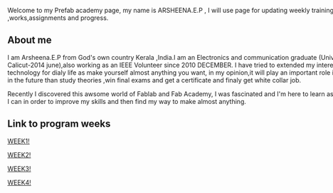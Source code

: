 
<div style ="width:800px;">


                               

Welcome to my Prefab academy page, my name is ARSHEENA.E.P , I will use page for updating weekly training ,works,assignments and progress.

## About me

I am Arsheena.E.P from God's own country Kerala ,India.I am an Electronics and communication graduate (University of Calicut-2014 june),also working as an IEEE Volunteer since 2010 DECEMBER. I have tried to extended my interest in use technology for dialy life as make yourself almost anything you want, in my opinion,it will play an important role in our life in the future than study theories ,win final exams and get a certificate and finaly get white collar job.

Recently I discovered this awsome world of Fablab and Fab Academy, I was fascinated and I'm here to learn as much as I can in order to improve my skills and then find my way to make almost anything.



## Link to program weeks

[WEEK1!](week1.html)

[WEEK2!](week2.html)

[WEEK3!](week3.html)

[WEEK4!](week4.html)



</div>


